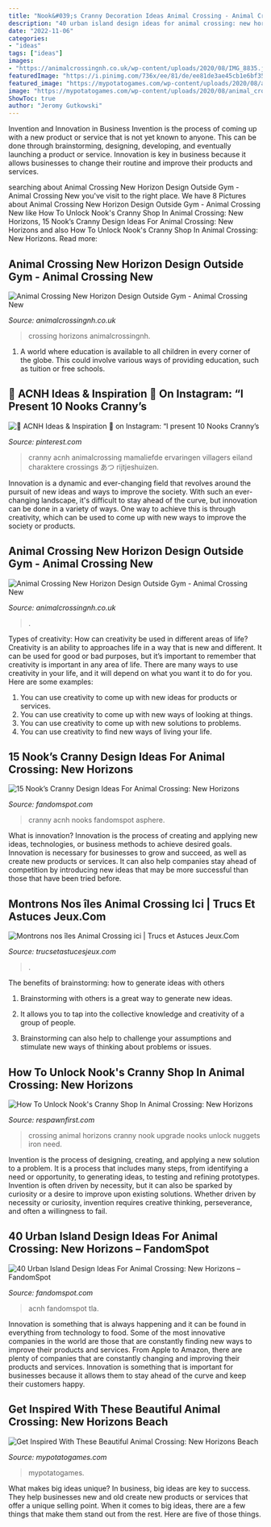 ```yaml
---
title: "Nook&#039;s Cranny Decoration Ideas Animal Crossing - Animal Crossing New Horizon Design Outside Gym"
description: "40 urban island design ideas for animal crossing: new horizons – fandomspot"
date: "2022-11-06"
categories:
- "ideas"
tags: ["ideas"]
images:
- "https://animalcrossingnh.co.uk/wp-content/uploads/2020/08/IMG_8835.jpeg"
featuredImage: "https://i.pinimg.com/736x/ee/81/de/ee81de3ae45cb1e6bf3588a8a116369b.jpg"
featured_image: "https://mypotatogames.com/wp-content/uploads/2020/08/animal_crossing_new_horizons_beach_designs.jpg"
image: "https://mypotatogames.com/wp-content/uploads/2020/08/animal_crossing_new_horizons_beach_designs.jpg"
ShowToc: true
author: "Jeromy Gutkowski"
---
```



Invention and Innovation in Business
Invention is the process of coming up with a new product or service that is not yet known to anyone. This can be done through brainstorming, designing, developing, and eventually launching a product or service. Innovation is key in business because it allows businesses to change their routine and improve their products and services.

	

		
searching about Animal Crossing New Horizon Design Outside Gym - Animal Crossing New you've visit to the right place. We have 8 Pictures about Animal Crossing New Horizon Design Outside Gym - Animal Crossing New like How To Unlock Nook&#039;s Cranny Shop In Animal Crossing: New Horizons, 15 Nook’s Cranny Design Ideas For Animal Crossing: New Horizons and also How To Unlock Nook&#039;s Cranny Shop In Animal Crossing: New Horizons. Read more:
		
    
## Animal Crossing New Horizon Design Outside Gym - Animal Crossing New

<img loading=lazy src="https://animalcrossingnh.co.uk/wp-content/uploads/2020/08/IMG_8850.jpeg" onerror="this.onerror=null;this.src='https://tse4.mm.bing.net/th?id=OIP.E7YRMDSD_TTd4Ryx_8U4owHaEK&amp;pid=15.1';" alt="Animal Crossing New Horizon Design Outside Gym - Animal Crossing New">

_Source: animalcrossingnh.co.uk_

>crossing horizons animalcrossingnh. 

	

1. A world where education is available to all children in every corner of the globe. This could involve various ways of providing education, such as tuition or free schools. 

    
## 🌸 ACNH Ideas &amp; Inspiration 🌸 On Instagram: “I Present 10 Nooks Cranny’s

<img loading=lazy src="https://i.pinimg.com/736x/ee/81/de/ee81de3ae45cb1e6bf3588a8a116369b.jpg" onerror="this.onerror=null;this.src='https://tse3.mm.bing.net/th?id=OIP.NoHujhDzhGJZn1OBj17u1wHaEI&amp;pid=15.1';" alt="🌸 ACNH Ideas &amp; Inspiration 🌸 on Instagram: “I present 10 Nooks Cranny’s">

_Source: pinterest.com_

>cranny acnh animalcrossing mamaliefde ervaringen villagers eiland charaktere crossings あつ rijtjeshuizen. 

	

Innovation is a dynamic and ever-changing field that revolves around the pursuit of new ideas and ways to improve the society. With such an ever-changing landscape, it's difficult to stay ahead of the curve, but innovation can be done in a variety of ways. One way to achieve this is through creativity, which can be used to come up with new ways to improve the society or products.

    
## Animal Crossing New Horizon Design Outside Gym - Animal Crossing New

<img loading=lazy src="https://animalcrossingnh.co.uk/wp-content/uploads/2020/08/IMG_8835.jpeg" onerror="this.onerror=null;this.src='https://tse2.mm.bing.net/th?id=OIP.eu4BV62puU1I-hqTj2-gFwHaEK&amp;pid=15.1';" alt="Animal Crossing New Horizon Design Outside Gym - Animal Crossing New">

_Source: animalcrossingnh.co.uk_

>. 

	

Types of creativity: How can creativity be used in different areas of life?
Creativity is an ability to approaches life in a way that is new and different. It can be used for good or bad purposes, but it’s important to remember that creativity is important in any area of life. There are many ways to use creativity in your life, and it will depend on what you want it to do for you. Here are some examples: 
1. You can use creativity to come up with new ideas for products or services.
2. You can use creativity to come up with new ways of looking at things.
3. You can use creativity to come up with new solutions to problems.
4. You can use creativity to find new ways of living your life.

    
## 15 Nook’s Cranny Design Ideas For Animal Crossing: New Horizons

<img loading=lazy src="https://static.fandomspot.com/images/01/11461/15-store-cafe-preview.jpg" onerror="this.onerror=null;this.src='https://tse1.mm.bing.net/th?id=OIP.uFzI49mLziFNUClWZn8WQAHaEK&amp;pid=15.1';" alt="15 Nook’s Cranny Design Ideas For Animal Crossing: New Horizons">

_Source: fandomspot.com_

>cranny acnh nooks fandomspot asphere. 

	

What is innovation?
Innovation is the process of creating and applying new ideas, technologies, or business methods to achieve desired goals. Innovation is necessary for businesses to grow and succeed, as well as create new products or services. It can also help companies stay ahead of competition by introducing new ideas that may be more successful than those that have been tried before.

    
## Montrons Nos îles Animal Crossing Ici | Trucs Et Astuces Jeux.Com

<img loading=lazy src="http://trucsetastucesjeux.com/wp-content/uploads/2020/03/Montrons-nos-iles-Animal-Crossing-ici.jpg" onerror="this.onerror=null;this.src='https://tse4.mm.bing.net/th?id=OIP.Nk3FlQMgP1IvfLGhzoHUeAHaEK&amp;pid=15.1';" alt="Montrons nos îles Animal Crossing ici | Trucs et Astuces Jeux.Com">

_Source: trucsetastucesjeux.com_

>. 

	

The benefits of brainstorming: how to generate ideas with others
1. Brainstorming with others is a great way to generate new ideas.
2. It allows you to tap into the collective knowledge and creativity of a group of people.

3. Brainstorming can also help to challenge your assumptions and stimulate new ways of thinking about problems or issues.

    
## How To Unlock Nook&#039;s Cranny Shop In Animal Crossing: New Horizons

<img loading=lazy src="https://respawnfirst.com/wp-content/uploads/2020/03/3645328-nooks-cranny-upgrade.jpg" onerror="this.onerror=null;this.src='https://tse3.mm.bing.net/th?id=OIP.lymhBD6cdwp7-D8Dlc40fgHaEK&amp;pid=15.1';" alt="How To Unlock Nook&#039;s Cranny Shop In Animal Crossing: New Horizons">

_Source: respawnfirst.com_

>crossing animal horizons cranny nook upgrade nooks unlock nuggets iron need. 

	

Invention is the process of designing, creating, and applying a new solution to a problem. It is a process that includes many steps, from identifying a need or opportunity, to generating ideas, to testing and refining prototypes. Invention is often driven by necessity, but it can also be sparked by curiosity or a desire to improve upon existing solutions. Whether driven by necessity or curiosity, invention requires creative thinking, perseverance, and often a willingness to fail.

    
## 40 Urban Island Design Ideas For Animal Crossing: New Horizons – FandomSpot

<img loading=lazy src="https://static.fandomspot.com/images/04/14160/25-city-coffee-food-truck-acnh.jpg" onerror="this.onerror=null;this.src='https://tse1.mm.bing.net/th?id=OIP.6SqZXMjA0d4iXTFX9rXrwwHaHa&amp;pid=15.1';" alt="40 Urban Island Design Ideas For Animal Crossing: New Horizons – FandomSpot">

_Source: fandomspot.com_

>acnh fandomspot tla. 

	

Innovation is something that is always happening and it can be found in everything from technology to food. Some of the most innovative companies in the world are those that are constantly finding new ways to improve their products and services. From Apple to Amazon, there are plenty of companies that are constantly changing and improving their products and services. Innovation is something that is important for businesses because it allows them to stay ahead of the curve and keep their customers happy.

    
## Get Inspired With These Beautiful Animal Crossing: New Horizons Beach

<img loading=lazy src="https://mypotatogames.com/wp-content/uploads/2020/08/animal_crossing_new_horizons_beach_designs.jpg" onerror="this.onerror=null;this.src='https://tse4.mm.bing.net/th?id=OIP.vI7I6tyDjSlZzGhwUg0P0QHaEK&amp;pid=15.1';" alt="Get Inspired With These Beautiful Animal Crossing: New Horizons Beach">

_Source: mypotatogames.com_

>mypotatogames. 

	

What makes big ideas unique?
In business, big ideas are key to success. They help businesses new and old create new products or services that offer a unique selling point. When it comes to big ideas, there are a few things that make them stand out from the rest. Here are five of those things.

